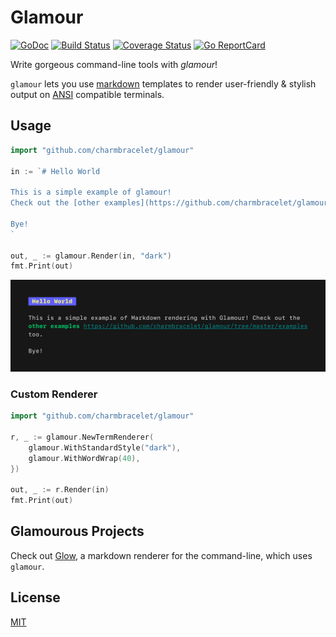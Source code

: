 # Glamour

[![GoDoc](https://godoc.org/github.com/golang/gddo?status.svg)](https://godoc.org/github.com/charmbracelet/glamour) [![Build Status](https://travis-ci.org/charmbracelet/glamour.svg?branch=master)](https://travis-ci.org/charmbracelet/glamour) [![Coverage Status](https://coveralls.io/repos/github/charmbracelet/glamour/badge.svg?branch=master)](https://coveralls.io/github/charmbracelet/glamour?branch=master) [![Go ReportCard](http://goreportcard.com/badge/charmbracelet/glamour)](http://goreportcard.com/report/charmbracelet/glamour)

Write gorgeous command-line tools with *glamour*!

`glamour` lets you use [markdown](https://en.wikipedia.org/wiki/Markdown)
templates to render user-friendly & stylish output on [ANSI](https://en.wikipedia.org/wiki/ANSI_escape_code)
compatible terminals.


## Usage

```go
import "github.com/charmbracelet/glamour"

in := `# Hello World

This is a simple example of glamour!
Check out the [other examples](https://github.com/charmbracelet/glamour/tree/master/examples).

Bye!
`

out, _ := glamour.Render(in, "dark")
fmt.Print(out)
```

![HelloWorld Example](https://github.com/charmbracelet/glamour/raw/master/examples/helloworld/helloworld.png)

### Custom Renderer

```go
import "github.com/charmbracelet/glamour"

r, _ := glamour.NewTermRenderer(
	glamour.WithStandardStyle("dark"),
	glamour.WithWordWrap(40),
})

out, _ := r.Render(in)
fmt.Print(out)
```


## Glamourous Projects

Check out [Glow](https://github.com/charmbracelet/glow), a markdown renderer for
the command-line, which uses `glamour`.


## License

[MIT](https://github.com/charmbracelet/glamour/raw/master/LICENSE)
